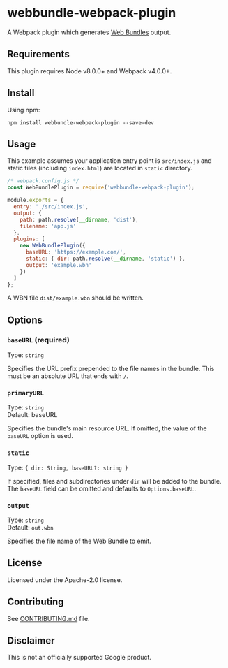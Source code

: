 # webbundle-webpack-plugin

A Webpack plugin which generates [Web Bundles](https://wicg.github.io/webpackage/draft-yasskin-wpack-bundled-exchanges.html) output.

## Requirements

This plugin requires Node v8.0.0+ and Webpack v4.0.0+.

## Install

Using npm:

```console
npm install webbundle-webpack-plugin --save-dev
```

## Usage
This example assumes your application entry point is `src/index.js` and static files (including `index.html`) are located in `static` directory.
```js
/* webpack.config.js */
const WebBundlePlugin = require('webbundle-webpack-plugin');

module.exports = {
  entry: './src/index.js',
  output: {
    path: path.resolve(__dirname, 'dist'),
    filename: 'app.js'
  },
  plugins: [
    new WebBundlePlugin({
      baseURL: 'https://example.com/',
      static: { dir: path.resolve(__dirname, 'static') },
      output: 'example.wbn'
    })
  ]
};
```

A WBN file `dist/example.wbn` should be written.

## Options
### `baseURL` (required)
Type: `string`

Specifies the URL prefix prepended to the file names in the bundle. This must be an absolute URL that ends with `/`.

### `primaryURL`
Type: `string`<br>
Default: baseURL

Specifies the bundle's main resource URL. If omitted, the value of the `baseURL` option is used.

### `static`
Type: `{ dir: String, baseURL?: string }`

If specified, files and subdirectories under `dir` will be added to the bundle. The `baseURL` field can be omitted and defaults to `Options.baseURL`.

### `output`
Type: `string`<br>
Default: `out.wbn`

Specifies the file name of the Web Bundle to emit.

## License
Licensed under the Apache-2.0 license.

## Contributing
See [CONTRIBUTING.md](CONTRIBUTING.md) file.

## Disclaimer
This is not an officially supported Google product.
